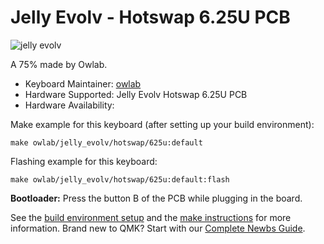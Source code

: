# Jelly Evolv - Hotswap 6.25U PCB

![jelly evolv](https://imgur.com/vkHux8F.jpg)

A 75% made by Owlab.

* Keyboard Maintainer: [owlab](https://github.com/lizhenmingdirk)
* Hardware Supported: Jelly Evolv Hotswap 6.25U PCB
* Hardware Availability: 

Make example for this keyboard (after setting up your build environment):

    make owlab/jelly_evolv/hotswap/625u:default

Flashing example for this keyboard:

    make owlab/jelly_evolv/hotswap/625u:default:flash

**Bootloader:** Press the button B of the PCB while plugging in the board.

See the [build environment setup](https://docs.qmk.fm/#/getting_started_build_tools) and the [make instructions](https://docs.qmk.fm/#/getting_started_make_guide) for more information. Brand new to QMK? Start with our [Complete Newbs Guide](https://docs.qmk.fm/#/newbs).